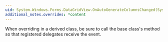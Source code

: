 ```yaml
---
uid: System.Windows.Forms.DataGridView.OnAutoGenerateColumnsChanged(System.EventArgs)
additional_notes.overrides: *content
---
```


<p>When overriding <xref href="System.Windows.Forms.DataGridView.OnAutoGenerateColumnsChanged(System.EventArgs)"></xref> in a derived class, be sure to call the base class's <xref href="System.Windows.Forms.DataGridView.OnAutoGenerateColumnsChanged(System.EventArgs)"></xref> method so that registered delegates receive the event.</p>


